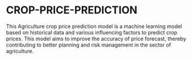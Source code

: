 # CROP-PRICE-PREDICTION
This Agriculture crop price prediction model is a machine learning model based on historical data and various influencing factors to predict crop prices. This model aims to improve the accuracy of price forecast, thereby contributing to better planning and risk management in the sector of agriculture. 
